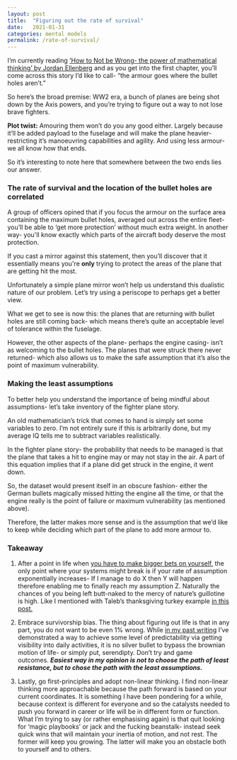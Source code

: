 ```yaml
---
layout: post
title:  "Figuring out the rate of survival"
date:   2021-01-31
categories: mental models
permalink: /rate-of-survival/
---
```

I’m currently reading [‘How to Not be Wrong- the power of mathematical thinking’ by Jordan Ellenberg](https://www.amazon.in/How-Not-Be-Wrong-Mathematical/dp/0143127535) and as you get into the first chapter, you’ll come across this story I’d like to call- “the armour goes where the bullet holes aren’t.”

So here’s the broad premise: WW2 era, a bunch of planes are being shot down by the Axis powers, and you’re trying to figure out a way to not lose brave fighters.

**Plot twist:** Amouring them won’t do you any good either. Largely because it’ll be added payload to the fuselage and will make the plane heavier- restricting it’s manoeuvring capabilities and agility. And using less armour- we all know how that ends.

So it’s interesting to note here that somewhere between the two ends lies our answer.

### The rate of survival and the location of the bullet holes are correlated

A group of officers opined that if you focus the armour on the surface area containing the maximum bullet holes, averaged out across the entire fleet- you’ll be able to ‘get more protection’ without much extra weight. In another way- you'll know exactly which parts of the aircraft body deserve the most protection.

If you cast a mirror against this statement, then you’ll discover that it essentially means you're **only** trying to protect the areas of the plane that are getting hit the most.

Unfortunately a simple plane mirror won’t help us understand this dualistic nature of our problem. Let’s try using a periscope to perhaps get a better view.

What we get to see is now this: the planes that are returning with bullet holes are still coming back- which means there’s quite an acceptable level of tolerance within the fuselage.

However, the other aspects of the plane- perhaps the engine casing- isn’t as welcoming to the bullet holes. The planes that were struck there never returned- which also allows us to make the safe assumption that it’s also the point of maximum vulnerability.

### Making the least assumptions

To better help you understand the importance of being mindful about assumptions- let’s take inventory of the fighter plane story.

An old mathematician’s trick that comes to hand is simply set some variables to zero. I’m not entirely sure if this is arbitrarily done, but my average IQ tells me to subtract variables realistically.

In the fighter plane story- the probability that needs to be managed is that the plane that takes a hit to engine may or may not stay in the air. A part of this equation implies that if a plane did get struck in the engine, it went down.

So, the dataset would present itself in an obscure fashion- either the German bullets magically missed hitting the engine all the time, or that the engine really is the point of failure or maximum vulnerability (as mentioned above).

Therefore, the latter makes more sense and is the assumption that we’d like to keep while deciding which part of the plane to add more armour to.

### Takeaway

1. After a point in life when [you have to make bigger bets on yourself,](https://vc97.medium.com/how-to-bet-on-yourself-in-2021-and-become-pandemic-proof-2a31d888b79a) the only point where your systems might break is if your rate of assumption exponentially increases- If I manage to do X then Y will happen therefore enabling me to finally reach my assumption Z. Naturally the chances of you being left butt-naked to the mercy of nature’s guillotine is high. Like I mentioned with Taleb’s thanksgiving turkey example [in this post.](https://vc97.medium.com/solving-the-quarter-life-identity-crisis-e9b3e05027ff)

2. Embrace survivorship bias. The thing about figuring out life is that in any part, you do not want to be even 1% wrong. While [in my past writing](https://vc97.medium.com/a-sorcerers-guide-to-co-relating-activities-to-drive-desired-outcomes-791367ba160e) I’ve demonstrated a way to achieve some level of predictability via getting visibility into daily activities, it is no silver bullet to bypass the brownian motion of life- or simply put, serendipty. Don’t try and game outcomes. ***Easiest way in my opinion is not to choose the path of least resistance, but to chose the path with the least assumptions.***

3. Lastly, go first-principles and adopt non-linear thinking. I find non-linear thinking more approachable because the path forward is based on your current coordinates. It is something I have been pondering for a while, because context is different for everyone and so the catalysts needed to push you forward in career or life will be in different form or function. What I’m trying to say (or rather emphasising again) is that quit looking for ‘magic playbooks’ or jack and the fucking beanstalk- instead seek quick wins that will maintain your inertia of motion, and not rest. The former will keep you growing. The latter will make you an obstacle both to yourself and to others.
